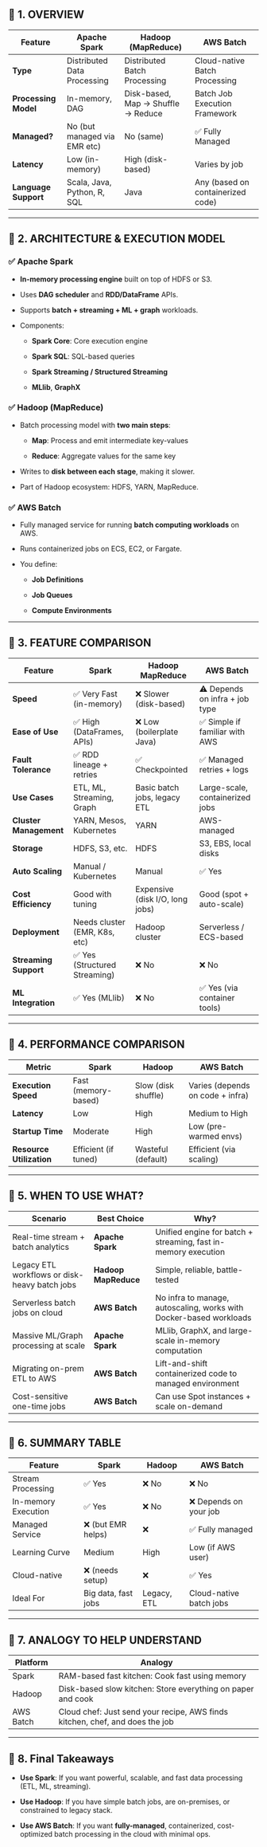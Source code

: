 
## 🔷 1. OVERVIEW

|Feature|Apache Spark|Hadoop (MapReduce)|AWS Batch|
|---|---|---|---|
|**Type**|Distributed Data Processing|Distributed Batch Processing|Cloud-native Batch Processing|
|**Processing Model**|In-memory, DAG|Disk-based, Map → Shuffle → Reduce|Batch Job Execution Framework|
|**Managed?**|No (but managed via EMR etc)|No (same)|✅ Fully Managed|
|**Latency**|Low (in-memory)|High (disk-based)|Varies by job|
|**Language Support**|Scala, Java, Python, R, SQL|Java|Any (based on containerized code)|

---

## 🔶 2. ARCHITECTURE & EXECUTION MODEL

### ✅ Apache Spark

- **In-memory processing engine** built on top of HDFS or S3.
    
- Uses **DAG scheduler** and **RDD/DataFrame** APIs.
    
- Supports **batch + streaming + ML + graph** workloads.
    
- Components:
    
    - **Spark Core**: Core execution engine
        
    - **Spark SQL**: SQL-based queries
        
    - **Spark Streaming / Structured Streaming**
        
    - **MLlib**, **GraphX**
        

### ✅ Hadoop (MapReduce)

- Batch processing model with **two main steps**:
    
    - **Map**: Process and emit intermediate key-values
        
    - **Reduce**: Aggregate values for the same key
        
- Writes to **disk between each stage**, making it slower.
    
- Part of Hadoop ecosystem: HDFS, YARN, MapReduce.
    

### ✅ AWS Batch

- Fully managed service for running **batch computing workloads** on AWS.
    
- Runs containerized jobs on ECS, EC2, or Fargate.
    
- You define:
    
    - **Job Definitions**
        
    - **Job Queues**
        
    - **Compute Environments**
        

---

## 🔷 3. FEATURE COMPARISON

| Feature                | Spark                         | Hadoop MapReduce                | AWS Batch                       |
| ---------------------- | ----------------------------- | ------------------------------- | ------------------------------- |
| **Speed**              | ✅ Very Fast (in-memory)       | ❌ Slower (disk-based)           | ⚠️ Depends on infra + job type  |
| **Ease of Use**        | ✅ High (DataFrames, APIs)     | ❌ Low (boilerplate Java)        | ✅ Simple if familiar with AWS   |
| **Fault Tolerance**    | ✅ RDD lineage + retries       | ✅ Checkpointed                  | ✅ Managed retries + logs        |
| **Use Cases**          | ETL, ML, Streaming, Graph     | Basic batch jobs, legacy ETL    | Large-scale, containerized jobs |
| **Cluster Management** | YARN, Mesos, Kubernetes       | YARN                            | AWS-managed                     |
| **Storage**            | HDFS, S3, etc.                | HDFS                            | S3, EBS, local disks            |
| **Auto Scaling**       | Manual / Kubernetes           | Manual                          | ✅ Yes                           |
| **Cost Efficiency**    | Good with tuning              | Expensive (disk I/O, long jobs) | Good (spot + auto-scale)        |
| **Deployment**         | Needs cluster (EMR, K8s, etc) | Hadoop cluster                  | Serverless / ECS-based          |
| **Streaming Support**  | ✅ Yes (Structured Streaming)  | ❌ No                            | ❌ No                            |
| **ML Integration**     | ✅ Yes (MLlib)                 | ❌ No                            | ✅ Yes (via container tools)     |

---

## 🔷 4. PERFORMANCE COMPARISON

|Metric|Spark|Hadoop|AWS Batch|
|---|---|---|---|
|**Execution Speed**|Fast (memory-based)|Slow (disk shuffle)|Varies (depends on code + infra)|
|**Latency**|Low|High|Medium to High|
|**Startup Time**|Moderate|High|Low (pre-warmed envs)|
|**Resource Utilization**|Efficient (if tuned)|Wasteful (default)|Efficient (via scaling)|

---

## 🔷 5. WHEN TO USE WHAT?

|Scenario|Best Choice|Why?|
|---|---|---|
|Real-time stream + batch analytics|**Apache Spark**|Unified engine for batch + streaming, fast in-memory execution|
|Legacy ETL workflows or disk-heavy batch jobs|**Hadoop MapReduce**|Simple, reliable, battle-tested|
|Serverless batch jobs on cloud|**AWS Batch**|No infra to manage, autoscaling, works with Docker-based workloads|
|Massive ML/Graph processing at scale|**Apache Spark**|MLlib, GraphX, and large-scale in-memory computation|
|Migrating on-prem ETL to AWS|**AWS Batch**|Lift-and-shift containerized code to managed environment|
|Cost-sensitive one-time jobs|**AWS Batch**|Can use Spot instances + scale on-demand|

---

## 🔷 6. SUMMARY TABLE

|Feature|Spark|Hadoop|AWS Batch|
|---|---|---|---|
|Stream Processing|✅ Yes|❌ No|❌ No|
|In-memory Execution|✅ Yes|❌ No|❌ Depends on your job|
|Managed Service|❌ (but EMR helps)|❌|✅ Fully managed|
|Learning Curve|Medium|High|Low (if AWS user)|
|Cloud-native|❌ (needs setup)|❌|✅ Yes|
|Ideal For|Big data, fast jobs|Legacy, ETL|Cloud-native batch jobs|

---

## 🔷 7. ANALOGY TO HELP UNDERSTAND

|Platform|Analogy|
|---|---|
|Spark|RAM-based fast kitchen: Cook fast using memory|
|Hadoop|Disk-based slow kitchen: Store everything on paper and cook|
|AWS Batch|Cloud chef: Just send your recipe, AWS finds kitchen, chef, and does the job|

---

## 🔷 8. Final Takeaways

- **Use Spark**: If you want powerful, scalable, and fast data processing (ETL, ML, streaming).
    
- **Use Hadoop**: If you have simple batch jobs, are on-premises, or constrained to legacy stack.
    
- **Use AWS Batch**: If you want **fully-managed**, containerized, cost-optimized batch processing in the cloud with minimal ops.